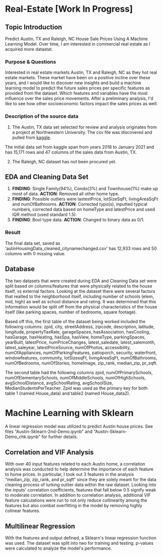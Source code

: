 # Real-Estate [Work In Progress]

## Topic Introduction
Predict Austin, TX and Raleigh, NC House Sale Prices Using A Machine Learning Model\. Over time, I am interested in commercial real estate as I acquired more datastat\.

### Purpose & Questions
Interested in real estate markets Austin, TX and Raleigh, NC as they hot real estate markets\. These market have been on a positive incline over these years, and I would like to discover new insights and build a machine learning model to predict the future sales prices per specific features as provided from the dataset\. Which features and variables have the most influence over the sales price movements\. After a preliminary analysis, I'd like to see how other socioeconomic factors impact the sales prices as well\.

### Description of the source data 
1) The Austin, TX data set selected for review and analysis originates from a project at Northwestern University. The csv file was discovered and pulled from [kaggle](https://www.kaggle.com/ericpierce/austinhousingprices)\.

The initial data set from kaggle span from years 2018 to January 2021 and has 15,171 rows and 47 columns of the sales data from Austin, TX\.

2) The Raleigh, NC dataset has not been procured yet.




## EDA and Cleaning Data Set
1. **FINDING**: Single Family(94%), Condo(3%) and Townhouse(1%) make up most of data. **ACTION**: Removed all other home type\.
2. **FINDING**: Possible outliers were lastestPrice, lotSizeSqFt, livingAreaSqFt and numOfBathrooms.  **ACTION**: Corrected typo(s), inputted typical numbers, corrected data based on homeType and latestPrice and used IQR method (used standard 1.5)\.
3. **FINDING**: Bool type data. **ACTION**: Changed to binary data as 0/1\.

### Result
The final data set, saved as 'autinHousingData_cleaned_citynamechanged.csv' has 12,933 rows and 50 columns with 0 missing value\.



## Database
The two datasets that were created during EDA and Cleaning Data set were split based on columns/features that were physically related to the house itself, vs external factors\. 
Looking at the dataset there were several factors that realted to the neighborhood itself, including number of schools (elem, mid, high) as well as school distance and rating\.
It was determined that this information would be split off from the physical characteristics of the house itself (like parking spaces, number of bedrooms, square footage)\.

Based off this, the first table of the dataset being worked included the following columns: zpid, city, streetAddress, zipcode, description, latitude, longitude, propertyTaxRate, garageSpaces, hasAssociation, hasCooling, hasGarage, hasHeating, hasSpa, hasView, homeType, parkingSpaces, yearBuilt, latestPrice, numPriceChanges, latest_saledate, latest_salemonth, latest_saleyear, latestPriceSource, numOfPhotos, accessibility, numOfAppliances, numOfParkingFeatures, patioporch, security, waterfront, windowfeatures, community, lotSizesqFt, livingAreaSqFt, numOfBathrooms, numOfBedrooms, numOfStories, homeImage, zip_rank, median_zip, pr_sqft\. 

The second table had the following columns zpid, numOfPrimarySchools, numOfElementarySchools, numOfMiddleSchools, numOfHighSchools, avgSchoolDistance, avgSchoolRating, avgSchoolSize, MedianStudentsPerTeacher\. Zpid was used as the primary key for both table 1 (named House_data) and table2 (named House_data2)\. 



# Machine Learning with Sklearn
A linear regression model was utilized to predict Austin house prices. See files "Austin-Sklearn-2nd-Demo.ipynb" and "Austin-Sklearn-Demo_chk.ipynb" for further details.

## Correlation and VIF Analysis
With over 40 input features related to each Austin home, a correlation analysis was conducted to help determine the importance of each feature to home prices. In particular, I took out 3 features in the analysis “median_zip, zip_rank, and pr_sqft“ since they are solely meant for the data cleaning process of lurking outlier data within the raw dataset. Looking into the inputs' correlation coefficients, features that fall below 0.5 signify weak to moderate correlation.  In addition to correlation analysis, additional VIF feature calculations were run to not only reduce collinearity among the features but also combat overfitting in the model by removing highly colinear features.

## Multilinear Regression
With the features and output defined, a Sklearn's linear regression function was used. The dataset was split into two for training and testing. p-values were calculated to analyze the model's performance. 

